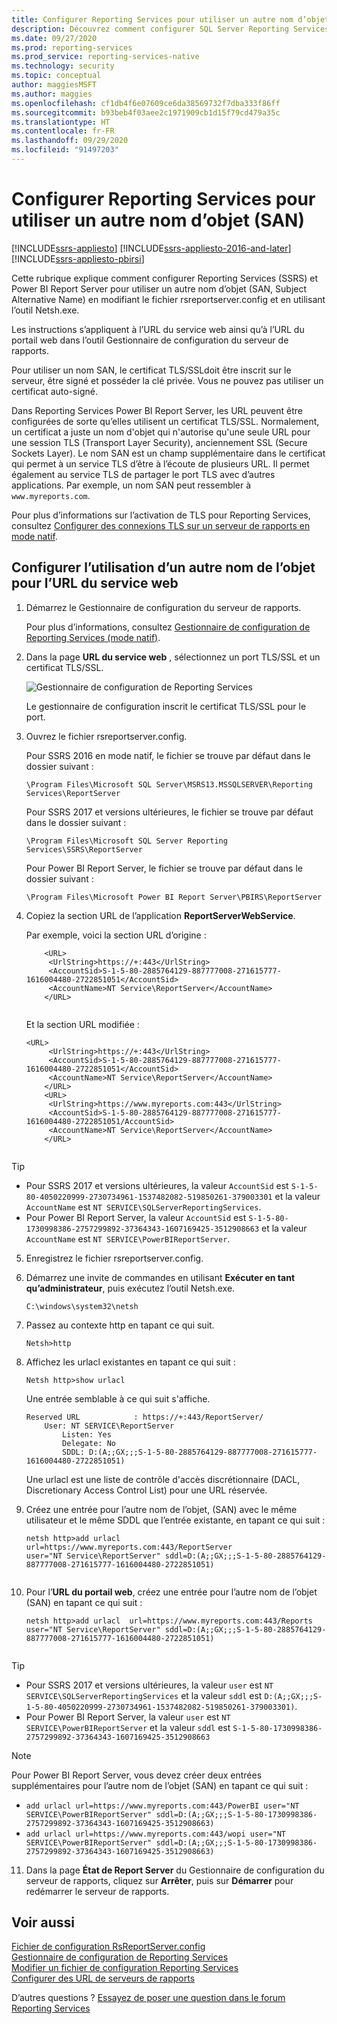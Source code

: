 ```yaml
---
title: Configurer Reporting Services pour utiliser un autre nom d’objet (SAN) | Microsoft Docs
description: Découvrez comment configurer SQL Server Reporting Services et Power BI Report Server pour utiliser un autre nom d’objet en modifiant le fichier rsreportserver.config et en utilisant l’outil Netsh.exe.
ms.date: 09/27/2020
ms.prod: reporting-services
ms.prod_service: reporting-services-native
ms.technology: security
ms.topic: conceptual
author: maggiesMSFT
ms.author: maggies
ms.openlocfilehash: cf1db4f6e07609ce6da38569732f7dba333f86ff
ms.sourcegitcommit: b93beb4f03aee2c1971909cb1d15f79cd479a35c
ms.translationtype: HT
ms.contentlocale: fr-FR
ms.lasthandoff: 09/29/2020
ms.locfileid: "91497203"
---
```

# <a name="configure-reporting-services-to-use-a-subject-alternative-name-san"></a>Configurer Reporting Services pour utiliser un autre nom d’objet (SAN)

[!INCLUDE[ssrs-appliesto](../../includes/ssrs-appliesto.md)] [!INCLUDE[ssrs-appliesto-2016-and-later](../../includes/ssrs-appliesto-2016-and-later.md)] [!INCLUDE[ssrs-appliesto-pbirsi](../../includes/ssrs-appliesto-pbirs.md)]

Cette rubrique explique comment configurer Reporting Services (SSRS) et Power BI Report Server pour utiliser un autre nom d’objet (SAN, Subject Alternative Name) en modifiant le fichier rsreportserver.config et en utilisant l’outil Netsh.exe.

Les instructions s’appliquent à l’URL du service web ainsi qu’à l’URL du portail web dans l’outil Gestionnaire de configuration du serveur de rapports.

Pour utiliser un nom SAN, le certificat TLS/SSLdoit être inscrit sur le serveur, être signé et posséder la clé privée. Vous ne pouvez pas utiliser un certificat auto-signé.

Dans Reporting Services Power BI Report Server, les URL peuvent être configurées de sorte qu’elles utilisent un certificat TLS/SSL. Normalement, un certificat a juste un nom d'objet qui n'autorise qu'une seule URL pour une session TLS (Transport Layer Security), anciennement SSL (Secure Sockets Layer). Le nom SAN est un champ supplémentaire dans le certificat qui permet à un service TLS d’être à l’écoute de plusieurs URL. Il permet également au service TLS de partager le port TLS avec d’autres applications. Par exemple, un nom SAN peut ressembler à `www.myreports.com`.

Pour plus d’informations sur l’activation de TLS pour Reporting Services, consultez [Configurer des connexions TLS sur un serveur de rapports en mode natif](../../reporting-services/security/configure-ssl-connections-on-a-native-mode-report-server.md).  
  
## <a name="configure-to-use-a-subject-alternative-name-for-web-service-url"></a>Configurer l’utilisation d’un autre nom de l’objet pour l’URL du service web
  
1.  Démarrez le Gestionnaire de configuration du serveur de rapports.  
  
     Pour plus d’informations, consultez [Gestionnaire de configuration de Reporting Services &#40;mode natif&#41;](../../reporting-services/install-windows/reporting-services-configuration-manager-native-mode.md).  
  
2.  Dans la page **URL du service web** , sélectionnez un port TLS/SSL et un certificat TLS/SSL.  
  
     ![Gestionnaire de configuration de Reporting Services](../../reporting-services/report-server-sharepoint/media/reportingservices-configurationmanager.png "Gestionnaire de configuration de Reporting Services")  
  
     Le gestionnaire de configuration inscrit le certificat TLS/SSL pour le port.  
  
3.  Ouvrez le fichier rsreportserver.config.  
  
     Pour SSRS 2016 en mode natif, le fichier se trouve par défaut dans le dossier suivant :  
  
    ```  
    \Program Files\Microsoft SQL Server\MSRS13.MSSQLSERVER\Reporting Services\ReportServer  
    ```  
  
     Pour SSRS 2017 et versions ultérieures, le fichier se trouve par défaut dans le dossier suivant :  
  
    ```  
    \Program Files\Microsoft SQL Server Reporting Services\SSRS\ReportServer  
    ```  
    
     Pour Power BI Report Server, le fichier se trouve par défaut dans le dossier suivant :  
  
    ```  
    \Program Files\Microsoft Power BI Report Server\PBIRS\ReportServer  
    ```  
  
4.  Copiez la section URL de l’application **ReportServerWebService**.
  
     Par exemple, voici la section URL d’origine :  
  
    ```  
        <URL>  
         <UrlString>https://+:443</UrlString>  
         <AccountSid>S-1-5-80-2885764129-887777008-271615777-1616004480-2722851051</AccountSid>  
         <AccountName>NT Service\ReportServer</AccountName>  
        </URL>  
  
    ```  
  
     Et la section URL modifiée :
  
    ```  
    <URL>  
         <UrlString>https://+:443</UrlString>  
         <AccountSid>S-1-5-80-2885764129-887777008-271615777-1616004480-2722851051</AccountSid>  
         <AccountName>NT Service\ReportServer</AccountName>  
        </URL>  
        <URL>  
         <UrlString>https://www.myreports.com:443</UrlString>  
         <AccountSid>S-1-5-80-2885764129-887777008-271615777-1616004480-2722851051/AccountSid>  
         <AccountName>NT Service\ReportServer</AccountName>  
        </URL>  
  
    ```  
  
  > [!TIP]  
>  * Pour SSRS 2017 et versions ultérieures, la valeur `AccountSid` est `S-1-5-80-4050220999-2730734961-1537482082-519850261-379003301` et la valeur `AccountName` est `NT SERVICE\SQLServerReportingServices`.
>  * Pour Power BI Report Server, la valeur `AccountSid` est `S-1-5-80-1730998386-2757299892-37364343-1607169425-3512908663` et la valeur `AccountName` est `NT SERVICE\PowerBIReportServer`.
  
5.  Enregistrez le fichier rsreportserver.config.  
  
6.  Démarrez une invite de commandes en utilisant **Exécuter en tant qu’administrateur**, puis exécutez l’outil Netsh.exe.  
  
    ```  
    C:\windows\system32\netsh  
    ```  
  
7.  Passez au contexte http en tapant ce qui suit.  
  
    ```  
    Netsh>http  
    ```  
  
8.  Affichez les urlacl existantes en tapant ce qui suit :
  
    ```  
    Netsh http>show urlacl  
    ```  
  
     Une entrée semblable à ce qui suit s'affiche.  
  
    ```  
    Reserved URL            : https://+:443/ReportServer/  
        User: NT SERVICE\ReportServer  
            Listen: Yes  
            Delegate: No  
            SDDL: D:(A;;GX;;;S-1-5-80-2885764129-887777008-271615777-1616004480-2722851051)  
    ```  
  
     Une urlacl est une liste de contrôle d'accès discrétionnaire (DACL, Discretionary Access Control List) pour une URL réservée.  
  
9. Créez une entrée pour l’autre nom de l’objet, (SAN) avec le même utilisateur et le même SDDL que l’entrée existante, en tapant ce qui suit :  
  
    ```  
    netsh http>add urlacl  url=https://www.myreports.com:443/ReportServer    
    user="NT Service\ReportServer" sddl=D:(A;;GX;;;S-1-5-80-2885764129-887777008-271615777-1616004480-2722851051)  
  
    ```  
  
10. Pour l’**URL du portail web**, créez une entrée pour l’autre nom de l’objet (SAN) en tapant ce qui suit :

    ```  
    netsh http>add urlacl  url=https://www.myreports.com:443/Reports  
    user="NT Service\ReportServer" sddl=D:(A;;GX;;;S-1-5-80-2885764129-887777008-271615777-1616004480-2722851051)  
  
    ```  
> [!TIP]  
>  * Pour SSRS 2017 et versions ultérieures, la valeur `user` est `NT SERVICE\SQLServerReportingServices` et la valeur `sddl` est `D:(A;;GX;;;S-1-5-80-4050220999-2730734961-1537482082-519850261-379003301)`.
>  * Pour Power BI Report Server, la valeur `user` est `NT SERVICE\PowerBIReportServer` et la valeur `sddl` est `S-1-5-80-1730998386-2757299892-37364343-1607169425-3512908663`

> [!NOTE]  
> Pour Power BI Report Server, vous devez créer deux entrées supplémentaires pour l’autre nom de l’objet (SAN) en tapant ce qui suit :
>  * `add urlacl url=https://www.myreports.com:443/PowerBI user="NT SERVICE\PowerBIReportServer" sddl=D:(A;;GX;;;S-1-5-80-1730998386-2757299892-37364343-1607169425-3512908663)`
>  * `add urlacl url=https://www.myreports.com:443/wopi user="NT SERVICE\PowerBIReportServer" sddl=D:(A;;GX;;;S-1-5-80-1730998386-2757299892-37364343-1607169425-3512908663)`

11. Dans la page **État de Report Server** du Gestionnaire de configuration du serveur de rapports, cliquez sur **Arrêter**, puis sur **Démarrer** pour redémarrer le serveur de rapports.  
  
## <a name="see-also"></a>Voir aussi

 [Fichier de configuration RsReportServer.config](../../reporting-services/report-server/rsreportserver-config-configuration-file.md)   
 [Gestionnaire de configuration de Reporting Services](../../reporting-services/install-windows/reporting-services-configuration-manager-native-mode.md)   
 [Modifier un fichier de configuration Reporting Services](../../reporting-services/report-server/modify-a-reporting-services-configuration-file-rsreportserver-config.md)   
 [Configurer des URL de serveurs de rapports](../../reporting-services/install-windows/configure-report-server-urls-ssrs-configuration-manager.md)

D’autres questions ? [Essayez de poser une question dans le forum Reporting Services](https://go.microsoft.com/fwlink/?LinkId=620231)

